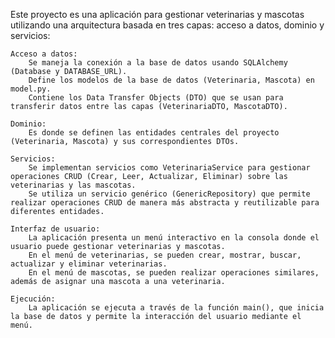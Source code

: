 Este proyecto es una aplicación para gestionar veterinarias y mascotas utilizando una arquitectura basada en tres capas: acceso a datos, dominio y servicios:

    Acceso a datos:
        Se maneja la conexión a la base de datos usando SQLAlchemy (Database y DATABASE_URL).
        Define los modelos de la base de datos (Veterinaria, Mascota) en model.py.
        Contiene los Data Transfer Objects (DTO) que se usan para transferir datos entre las capas (VeterinariaDTO, MascotaDTO).

    Dominio:
        Es donde se definen las entidades centrales del proyecto (Veterinaria, Mascota) y sus correspondientes DTOs.

    Servicios:
        Se implementan servicios como VeterinariaService para gestionar operaciones CRUD (Crear, Leer, Actualizar, Eliminar) sobre las veterinarias y las mascotas.
        Se utiliza un servicio genérico (GenericRepository) que permite realizar operaciones CRUD de manera más abstracta y reutilizable para diferentes entidades.

    Interfaz de usuario:
        La aplicación presenta un menú interactivo en la consola donde el usuario puede gestionar veterinarias y mascotas.
        En el menú de veterinarias, se pueden crear, mostrar, buscar, actualizar y eliminar veterinarias.
        En el menú de mascotas, se pueden realizar operaciones similares, además de asignar una mascota a una veterinaria.

    Ejecución:
        La aplicación se ejecuta a través de la función main(), que inicia la base de datos y permite la interacción del usuario mediante el menú.
